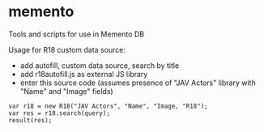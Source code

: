 # memento
Tools and scripts for use in Memento DB

Usage for R18 custom data source:
- add autofill, custom data source, search by title
- add r18autofill.js as external JS library 
- enter this source code (assumes presence of "JAV Actors" library with "Name" and "Image" fields)
```
var r18 = new R18("JAV Actors", "Name", "Image, "R18");
var res = r18.search(query);
result(res);
``` 
